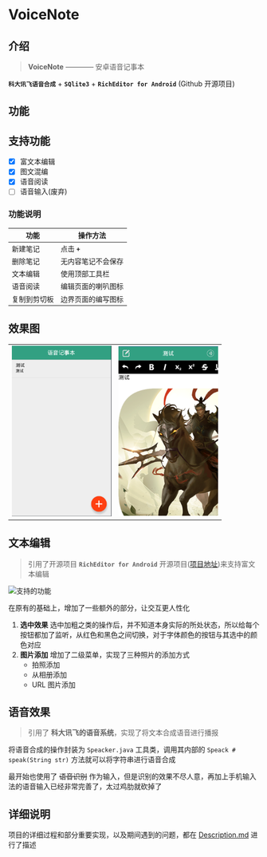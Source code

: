 # VoiceNote

## 介绍

> **VoiceNote** ———— 安卓语音记事本

**`科大讯飞语音合成`** + **`SQlite3`** + **`RichEditor for Android`** (Github 开源项目)

## 功能

## 支持功能

- [x] 富文本编辑
- [x] 图文混编
- [x] 语音阅读
- [ ] 语音输入(废弃)

### 功能说明

|  功能       |  操作方法             |
| ----------- | ---------------------|
| 新建笔记     | 点击 **`+`**         |
| 删除笔记     | 无内容笔记不会保存    |    
| 文本编辑     | 使用顶部工具栏        |
| 语音阅读     | 编辑页面的喇叭图标     |
| 复制到剪切板 | 边界页面的编写图标     |   

## 效果图

<table>
  <td><img src="images/image1.png" width = "200"></td>
  <td><img src="images/image2.png" width = "200"></td>
</table>

## 文本编辑

> 引用了开源项目 **`RichEditor for Android`** 开源项目([项目地址](https://github.com/wasabeef/richeditor-android))来支持富文本编辑

![支持的功能](https://github.com/wasabeef/richeditor-android/raw/master/art/demo.gif)

在原有的基础上，增加了一些额外的部分，让交互更人性化

1. **选中效果** 选中加粗之类的操作后，并不知道本身实际的所处状态，所以给每个按钮都加了监听，从红色和黑色之间切换，对于字体颜色的按钮与其选中的颜色对应
2. **图片添加** 增加了二级菜单，实现了三种照片的添加方式
    - 拍照添加
    - 从相册添加
    - URL 图片添加

## 语音效果

> 引用了 **科大讯飞的语音系统**，实现了将文本合成语音进行播报

将语音合成的操作封装为 `Speacker.java` 工具类，调用其内部的 `Speack # speak(String str)` 方法就可以将字符串进行语音合成

最开始也使用了 ~~语音识别~~ 作为输入，但是识别的效果不尽人意，再加上手机输入法的语音输入已经非常完善了，太过鸡肋就砍掉了

## 详细说明

项目的详细过程和部分重要实现，以及期间遇到的问题，都在 [Description.md](Description.md) 进行了描述
